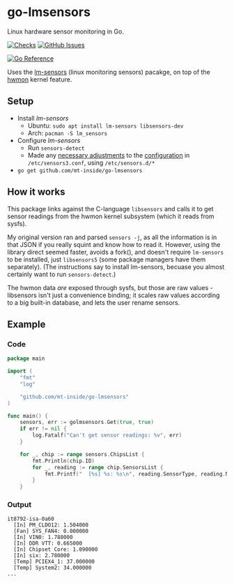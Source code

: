 # go-lmsensors
Linux hardware sensor monitoring in Go.

[![Checks](https://github.com/mt-inside/go-lmsensors/actions/workflows/checks.yaml/badge.svg)](https://github.com/mt-inside/go-lmsensors/actions/workflows/checks.yaml)
[![GitHub Issues](https://img.shields.io/github/issues-raw/mt-inside/go-lmsensors)](https://github.com/mt-inside/go-lmsensors/issues)

[![Go Reference](https://pkg.go.dev/badge/github.com/mt-inside/go-lmsensors.svg)](https://pkg.go.dev/github.com/mt-inside/go-lmsensors)

Uses the [lm-sensors](https://github.com/lm-sensors/lm-sensors) (linux monitoring sensors) pacakge, on top of the [hwmon](https://hwmon.wiki.kernel.org) kernel feature.

## Setup
* Install _lm-sensors_
  * Ubuntu: `sudo apt install lm-sensors libsensors-dev`
  * Arch: `pacman -S lm_sensors`
* Configure _lm-sensors_
  * Run `sensors-detect`
  * Made any [necessary adjustments](https://hwmon.wiki.kernel.org/faq) to the [configuration](https://linux.die.net/man/5/sensors3.conf) in `/etc/sensors3.conf`, using `/etc/sensors.d/*`
* `go get github.com/mt-inside/go-lmsensors`

## How it works
This package links against the C-language `libsensors` and calls it to get sensor readings from the hwmon kernel subsystem (which it reads from sysfs).

My original version ran and parsed `sensors -j`, as all the information is in that JSON if you really squint and know how to read it.
However, using the library direct seemed faster, avoids a fork(), and doesn't require `lm-sensors` to be installed, just `libsensors5` (some package managers have them separately). (The instructions say to install lm-sensors, becuase you almost certainly want to run `sensors-detect`.)

The hwmon data _are_ exposed through sysfs, but those are raw values - libsensors isn't just a convenience binding; it scales raw values according to a big built-in database, and lets the user rename sensors.

## Example

### Code
```go
package main

import (
	"fmt"
	"log"

	"github.com/mt-inside/go-lmsensors"
)

func main() {
	sensors, err := golmsensors.Get(true, true)
	if err != nil {
		log.Fatalf("Can't get sensor readings: %v", err)
	}

	for _, chip := range sensors.ChipsList {
		fmt.Println(chip.ID)
		for _, reading := range chip.SensorsList {
			fmt.Printf("  [%s] %s: %s\n", reading.SensorType, reading.Name, reading.Value)
		}
	}
```

### Output
```
it8792-isa-0a60
  [In] PM_CLDO12: 1.504000
  [Fan] SYS_FAN4: 0.000000
  [In] VIN0: 1.788000
  [In] DDR VTT: 0.665000
  [In] Chipset Core: 1.090000
  [In] six: 2.780000
  [Temp] PCIEX4_1: 37.000000
  [Temp] System2: 34.000000
...
```
